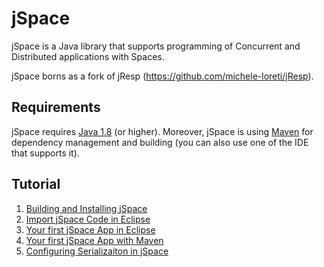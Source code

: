 # jSpace
jSpace is a Java library that supports programming of Concurrent and Distributed applications with Spaces.

jSpace borns as a fork of jResp (https://github.com/michele-loreti/jResp).

## Requirements
jSpace requires [Java 1.8](https://java.com/) (or higher). Moreover, jSpace is using [Maven](https://maven.apache.org/index.html) for dependency management and building (you can also use one of the IDE that supports it).

## Tutorial

1. [Building and Installing jSpace](./getting_started.md)
2. [Import jSpace Code in Eclipse](./eclipse_jspace.md)
3. [Your first jSpace App in Eclipse](./first_application_eclipse.md)
4. [Your first jSpace App with Maven](./first_application_maven.md)
5. [Configuring Serializaiton in jSpace](./jspace_serialization.md)
